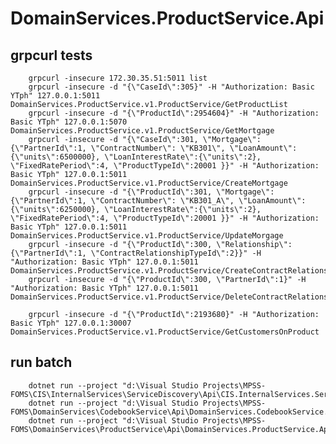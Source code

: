 ﻿# DomainServices.ProductService.Api

## grpcurl tests
        grpcurl -insecure 172.30.35.51:5011 list
        grpcurl -insecure -d "{\"CaseId\":305}" -H "Authorization: Basic YTph" 127.0.0.1:5011 DomainServices.ProductService.v1.ProductService/GetProductList
        grpcurl -insecure -d "{\"ProductId\":2954604}" -H "Authorization: Basic YTph" 127.0.0.1:5070 DomainServices.ProductService.v1.ProductService/GetMortgage
        grpcurl -insecure -d "{\"CaseId\":301, \"Mortgage\":{\"PartnerId\":1, \"ContractNumber\": \"KB301\", \"LoanAmount\":{\"units\":6500000}, \"LoanInterestRate\":{\"units\":2}, \"FixedRatePeriod\":4, \"ProductTypeId\":20001 }}" -H "Authorization: Basic YTph" 127.0.0.1:5011 DomainServices.ProductService.v1.ProductService/CreateMortgage
        grpcurl -insecure -d "{\"ProductId\":301, \"Mortgage\":{\"PartnerId\":1, \"ContractNumber\": \"KB301_A\", \"LoanAmount\":{\"units\":6250000}, \"LoanInterestRate\":{\"units\":2}, \"FixedRatePeriod\":4, \"ProductTypeId\":20001 }}" -H "Authorization: Basic YTph" 127.0.0.1:5011 DomainServices.ProductService.v1.ProductService/UpdateMorgage
        grpcurl -insecure -d "{\"ProductId\":300, \"Relationship\":{\"PartnerId\":1, \"ContractRelationshipTypeId\":2}}" -H "Authorization: Basic YTph" 127.0.0.1:5011 DomainServices.ProductService.v1.ProductService/CreateContractRelationship
        grpcurl -insecure -d "{\"ProductId\":300, \"PartnerId\":1}" -H "Authorization: Basic YTph" 127.0.0.1:5011 DomainServices.ProductService.v1.ProductService/DeleteContractRelationship

        grpcurl -insecure -d "{\"ProductId\":2193680}" -H "Authorization: Basic YTph" 127.0.0.1:30007 DomainServices.ProductService.v1.ProductService/GetCustomersOnProduct

## run batch
        dotnet run --project "d:\Visual Studio Projects\MPSS-FOMS\CIS\InternalServices\ServiceDiscovery\Api\CIS.InternalServices.ServiceDiscovery.Api.csproj"
        dotnet run --project "d:\Visual Studio Projects\MPSS-FOMS\DomainServices\CodebookService\Api\DomainServices.CodebookService.Api.csproj"
        dotnet run --project "d:\Visual Studio Projects\MPSS-FOMS\DomainServices\ProductService\Api\DomainServices.ProductService.Api.csproj"
